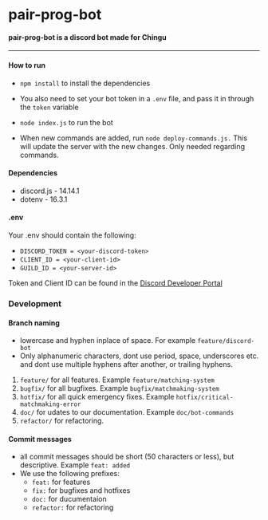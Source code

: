 # pair-prog-bot

#### pair-prog-bot is a discord bot made for Chingu
___

#### How to run
* `npm install` to install the dependencies 
* You also need to set your bot token in a `.env` file, and pass it in through the `token` variable

* `node index.js` to run the bot

* When new commands are added, run `node deploy-commands.js.` This will update the server with the new changes. Only needed regarding commands.

#### Dependencies
* discord.js - 14.14.1
* dotenv - 16.3.1

#### .env
Your .env should contain the following:
* `DISCORD_TOKEN = <your-discord-token>`
* `CLIENT_ID = <your-client-id>`
* `GUILD_ID = <your-server-id>`

Token and Client ID can be found in the [Discord Developer Portal](https://discord.com/developers/)

### Development
#### Branch naming
* lowercase and hyphen inplace of space. For example `feature/discord-bot`
* Only alphanumeric characters, dont use period, space, underscores etc. and dont use multiple hyphens after another, or trailing hyphens.

1. `feature/` for all features. Example `feature/matching-system`
2. `bugfix/` for all bugfixes. Example `bugfix/matchmaking-system`
3. `hotfix/` for all quick emergency fixes. Example `hotfix/critical-matchmaking-error`
4. `doc/` for udates to our documentation. Example `doc/bot-commands`
5. `refactor/` for refactoring.

#### Commit messages
* all commit messages should be short (50 characters or less), but descriptive. Example `feat: added `
* We use the following prefixes:
  * `feat:` for features
  * `fix:` for bugfixes and hotfixes
  * `doc:` for ducumentaion
  * `refactor:` for refactoring